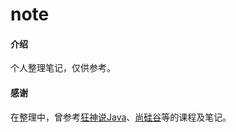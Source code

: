 # note

#### 介绍

个人整理笔记，仅供参考。



#### 感谢

在整理中，曾参考[狂神说Java](https://space.bilibili.com/95256449)、[尚硅谷](https://space.bilibili.com/302417610)等的课程及笔记。
